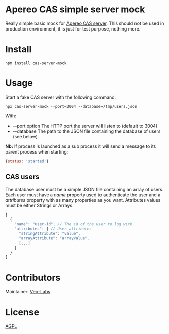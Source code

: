 # Apereo CAS simple server mock

Really simple basic mock for [Apereo CAS server](https://www.apereo.org/projects/cas). This should not be used in production environment, it is just for test purpose, nothing more.

# Install

    npm install cas-server-mock

# Usage

Start a fake CAS server with the following command:

    npx cas-server-mock --port=3004 --database=/tmp/users.json

With:

- --port option The HTTP port the server will listen to (default to 3004)
- --database The path to the JSON file containing the database of users (see below)

**Nb:** If process is launched as a sub process it will send a message to its parent process when starting:

```js
{status: 'started'}
```

## CAS users

The database user must be a simple JSON file containing an array of users. Each user must have a *name* property used to authenticate the user and a *attributes* property with as many properties as you want. Attributes values must be either Strings or Arrays.

```js
[
  {
    "name": "user-id", // The id of the user to log with
    "attributes": { // User attributes
      "stringAttribute": "value",
      "arrayAttribute": "arrayValue",
      [...]
    }
  }
]
```

# Contributors

Maintainer: [Veo-Labs](http://www.veo-labs.com/)

# License

[AGPL](http://www.gnu.org/licenses/agpl-3.0.en.html)
